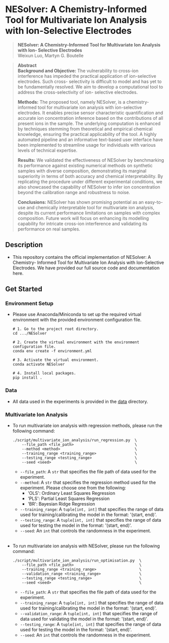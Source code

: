 # NESolver: A Chemistry-Informed Tool for Multivariate Ion Analysis with Ion-Selective Electrodes

> **NESolver: A Chemistry-Informed Tool for Multivariate Ion Analysis with Ion-
> Selective Electrodes**<br>
> Weixun Luo, Martyn G. Boutelle<br>

> **Abstract**<br>
> **Background and Objective:** The vulnerability to cross-ion interference has
> impeded the practical application of ion-selective electrodes. Such cross-
> selectivity is difficult to model and has yet to be fundamentally resolved. We
> aim to develop a computational tool to address the cross-selectivity of ion-
> selective electrodes.<br>
>
> **Methods:** The proposed tool, namely NESolver, is a chemistry-informed tool
> for multivariate ion analysis with ion-selective electrodes. It enables precise
> sensor characteristic quantification and accurate ion concentration inference
> based on the contributions of all present ions in the sample.  The underlying
> computation is enhanced by techniques stemming from theoretical and empirical
> chemical knowledge, ensuring the practical applicability of the tool. A highly
> automated pipeline and an informative text-based user interface have been
> implemented to streamline usage for individuals with various levels of
> technical expertise.<br>
>
> **Results:** We validated the effectiveness of NESolver by benchmarking its
> performance against existing numerical methods on synthetic samples with
> diverse composition, demonstrating its marginal superiority in terms of both
> accuracy and chemical interpretability. By replicating the procedure under
> different experimental conditions, we also showcased the capability of NESolver
> to infer ion concentration beyond the calibration range and robustness to noise.
> <br>
>
> **Conclusions:** NESolver has shown promising potential as an easy-to-use and
> chemically interpretable tool for multivariate ion analysis, despite its
> current performance limitations on samples with complex composition. Future
> work will focus on enhancing its modelling capability for intricate cross-ion
> interference and validating its performance on real samples.<br>


## Description
- This repository contains the official implementation of NESolver: A Chemistry-
Informed Tool for Multivariate Ion Analysis with Ion-Selective Electrodes. We
have provided our full source code and documentation here.


## Get Started
### Environment Setup
- Please use Anaconda/Miniconda to set up the required virtual environment with
the provided environment configuration file.
    ```
    # 1. Go to the project root directory.
    cd .../NESolver

    # 2. Create the virtual environment with the environment configuration file.
    conda env create -f environment.yml

    # 3. Activate the virtual environment.
    conda activate NESolver

    # 4. Install local packages.
    pip install .
    ```

### Data
- All data used in the experiments is provided in the [data](data) directory.

### Multivariate Ion Analysis
- To run multivariate ion analysis with regression methods, please run the
following command:
    ```
    ./script/multivariate_ion_analysis/run_regression.py  \
        --file_path <file_path>                           \
        --method <method>                                 \
        --training_range <training_range>                 \
        --testing_range <testing_range>                   \
        --seed <seed>                                     \
    ```
    - `--file_path`: A `str` that specifies the file path of data used for the 
    experiment.
    - `--method`: A `str` that specifies the regression method used for the 
    experiment. Please choose one from the following:
        - 'OLS': Ordinary Least Squares Regression
        - 'PLS': Partial Least Squares Regression
        - 'BR': Bayesian Ridge Regression
    - `--training_range`: A `tuple[int, int]` that specifies the range of data
        used for training/calibrating the model in the format: '(start, end)'.
    - `--testing_range`: A `tuple[int, int]` that specifies the range of data
        used for testing the model in the format: '(start, end)'.
    - `--seed`: An `int` that controls the randomness in the experiment.
<br><br>

- To run multivariate ion analysis with NESolver, please run the following
command:
    ```
    ./script/multivariate_ion_analysis/run_optimisation.py  \
        --file_path <file_path>                             \
        --training_range <training_range>                   \
        --validation_range <training_range>                 \
        --testing_range <testing_range>                     \
        --seed <seed>                                       \
    ```
    - `--file_path`: A `str` that specifies the file path of data used for the 
    experiment.
    - `--training_range`: A `tuple[int, int]` that specifies the range of data
        used for training/calibrating the model in the format: '(start, end)'.
    - `--validation_range`: A `tuple[int, int]` that specifies the range of data
        used for validating the model in the format: '(start, end)'.
    - `--testing_range`: A `tuple[int, int]` that specifies the range of data
        used for testing the model in the format: '(start, end)'.
    - `--seed`: An `int` that controls the randomness in the experiment.
